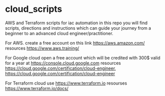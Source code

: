 # cloud_scripts
AWS and Terraform scripts for iac automation
in this repo you will find scripts, directions and instructions which can guide your journey from a beginner to an advanced cloud engineer/practitioner.

For AWS.
create a free account on this link https://aws.amazon.com/
resources https://www.aws.training/

For Google cloud open a free account which will be credited with 300$ valid for a year at https://console.cloud.google.com
resources https://cloud.google.com/certification/cloud-engineer, https://cloud.google.com/certification/cloud-engineer

For Terraform cloud use https://www.terraform.io
resourses https://www.terraform.io/docs/

